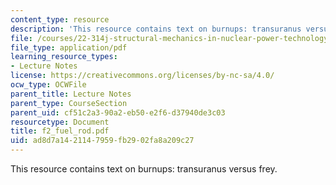 ```yaml
---
content_type: resource
description: 'This resource contains text on burnups: transuranus versus frey.'
file: /courses/22-314j-structural-mechanics-in-nuclear-power-technology-fall-2006/ad8d7a1421147959fb2902fa8a209c27_f2_fuel_rod.pdf
file_type: application/pdf
learning_resource_types:
- Lecture Notes
license: https://creativecommons.org/licenses/by-nc-sa/4.0/
ocw_type: OCWFile
parent_title: Lecture Notes
parent_type: CourseSection
parent_uid: cf51c2a3-90a2-eb50-e2f6-d37940de3c03
resourcetype: Document
title: f2_fuel_rod.pdf
uid: ad8d7a14-2114-7959-fb29-02fa8a209c27
---
```

This resource contains text on burnups: transuranus versus frey.
